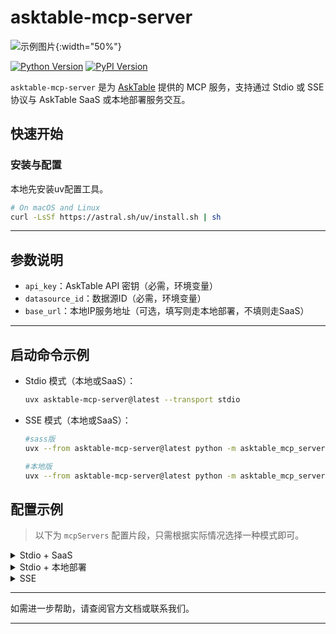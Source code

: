 # asktable-mcp-server

![示例图片](https://s3.bmp.ovh/imgs/2025/06/27/72d58609d7bcb9d1.png){:width="50%"}

[![Python Version](https://img.shields.io/badge/python-3.10+-blue.svg)](https://www.python.org/)
[![PyPI Version](https://img.shields.io/pypi/v/asktable-mcp-server.svg)](https://pypi.org/project/asktable-mcp-server/)

`asktable-mcp-server` 是为 [AskTable](https://www.asktable.com/) 提供的 MCP 服务，支持通过 Stdio 或 SSE 协议与 AskTable SaaS 或本地部署服务交互。

## 快速开始

### 安装与配置
本地先安装uv配置工具。
```bash
# On macOS and Linux
curl -LsSf https://astral.sh/uv/install.sh | sh
```

---

## 参数说明

- `api_key`：AskTable API 密钥（必需，环境变量）
- `datasource_id`：数据源ID（必需，环境变量）
- `base_url`：本地IP服务地址（可选，填写则走本地部署，不填则走SaaS）

---

## 启动命令示例

- Stdio 模式（本地或SaaS）：
  ```bash
  uvx asktable-mcp-server@latest --transport stdio
  ```

- SSE 模式（本地或SaaS）：
  ```bash
  #sass版
  uvx --from asktable-mcp-server@latest python -m asktable_mcp_server.sse_server
  ```
  ```bash
  #本地版
  uvx --from asktable-mcp-server@latest python -m asktable_mcp_server.sse_server --base_url http://your_local_ip:port/api
  ```
  


## 配置示例

> 以下为 `mcpServers` 配置片段，只需根据实际情况选择一种模式即可。

<details>
<summary>Stdio + SaaS</summary>

```json
{
  "mcpServers": {
    "asktable-mcp-server": {
      "command": "uvx",
      "args": ["asktable-mcp-server@latest", "--transport", "stdio"],
      "env": {
        "api_key": "your_api_key",
        "datasource_id": "your_datasource_id"
      }
    }
  }
}
```
</details>

<details>
<summary>Stdio + 本地部署</summary>

```json
{
  "mcpServers": {
    "asktable-mcp-server": {
      "command": "uvx",
      "args": ["asktable-mcp-server@latest", "--transport", "stdio"],
      "env": {
        "api_key": "your_api_key",
        "datasource_id": "your_datasource_id",
        "base_url": "http://192.168.1.3:8030/api"
      }
    }
  }
}
```
</details>

<details>
<summary>SSE</summary>

```json
{
  "mcpServers": {    
    "asktable-mcp-server": {
      "url": "http://localhost:8095/sse/?apikey=your_apikey&datasouce_id=your_datasouce_id",
      "headers": {},
      "timeout": 300,
      "sse_read_timeout": 300
    }
  }
}
```
</details>




---

如需进一步帮助，请查阅官方文档或联系我们。
****